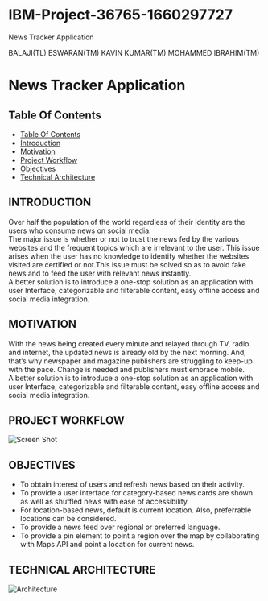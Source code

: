 # IBM-Project-36765-1660297727
News Tracker Application



BALAJI(TL)
ESWARAN(TM)
KAVIN KUMAR(TM)
MOHAMMED IBRAHIM(TM)


# News Tracker Application
## Table Of Contents

- [Table Of Contents](#table-of-contents)
- [Introduction](#introduction)
- [Motivation](#motivation)
- [Project Workflow](#project-workflow)
- [Objectives](#objectives)
- [Technical Architecture](#technical-architecture)

## INTRODUCTION
 
Over half the population of the world regardless of their identity are the users who consume news on social media.<br/>
The major issue is whether or not to trust the news fed by the various websites and the frequent topics which are irrelevant to the user. This issue arises when the user has no knowledge to identify whether the websites visited are certified or not.This issue must be solved so as to avoid fake news and to feed the user with relevant news instantly.<br/>
A better solution is to introduce a one-stop solution as an application with user Interface, categorizable and filterable content, easy offline access and social media integration.


## MOTIVATION
 
With the news being created every minute and relayed through TV, radio and internet, the updated news is already old by the next morning. And, that’s why newspaper and magazine publishers are struggling to keep-up with the pace. Change is needed and publishers must embrace mobile.<br/>
A better solution is to introduce a one-stop solution as an application with user Interface, categorizable and filterable content, easy offline access and social media integration.


## PROJECT WORKFLOW
![Screen Shot](Pre-Development/Ideation%20Phase/images/screenshot.jpg)


## OBJECTIVES
    
* To obtain interest of users and refresh news based on their activity.
* To provide a user interface for category-based news cards are shown as well as shuffled news with ease of accessibility.
* For location-based news, default is current location. Also, preferrable locations can be considered.
* To provide a news feed over regional or preferred language.
* To provide a pin element to point a region over the map by collaborating with Maps API and point a location for     current news.


## TECHNICAL ARCHITECTURE

![Architecture](Pre-Development/Ideation%20Phase/images/technical%20architecture.png)


